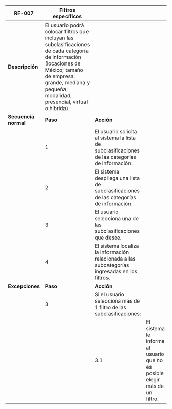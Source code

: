 | **RF-007**  |  **Filtros específicos** |    |   |
| ------------ | ------------ | ------------ | ------------ |
| **Descripción**   | El usuario podrá colocar filtros que incluyan las subclasificaciones de cada categoría de información (locaciones de México; tamaño de empresa, grande, mediana y pequeña; modalidad, presencial, virtual o híbrida).  |   |   |
|**Secuencia normal**  |  **Paso** | **Acción** |   |
|   | 1  | El usuario solicita al sistema la lista de subclasificaciones de las categorías de información.|   |
|   | 2  |  El sistema despliega una lista de subclasificaciones de las categorías de información. |   |
|   |  3 | El usuario selecciona una de las subclasificaciones que desee. |   |
|   |  4 |  El sistema localiza la información relacionada a las subcategorías ingresadas en los filtros. |   |
| **Excepciones**  | **Paso**  | **Acción**  |   |
|   | 3 | Si el usuario selecciona más de 1 filtro de las subclasificaciones:  |   |
|   |   | 3.1   |El sistema le informa al usuario que no es posible elegir más de un filtro. |
